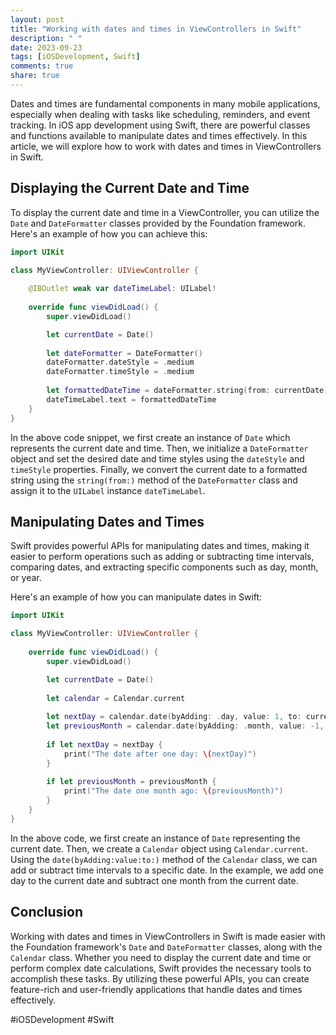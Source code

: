 ```yaml
---
layout: post
title: "Working with dates and times in ViewControllers in Swift"
description: " "
date: 2023-09-23
tags: [iOSDevelopment, Swift]
comments: true
share: true
---
```


Dates and times are fundamental components in many mobile applications, especially when dealing with tasks like scheduling, reminders, and event tracking. In iOS app development using Swift, there are powerful classes and functions available to manipulate dates and times effectively. In this article, we will explore how to work with dates and times in ViewControllers in Swift.

## Displaying the Current Date and Time

To display the current date and time in a ViewController, you can utilize the `Date` and `DateFormatter` classes provided by the Foundation framework. Here's an example of how you can achieve this:

```swift
import UIKit

class MyViewController: UIViewController {
    
    @IBOutlet weak var dateTimeLabel: UILabel!
    
    override func viewDidLoad() {
        super.viewDidLoad()

        let currentDate = Date()
        
        let dateFormatter = DateFormatter()
        dateFormatter.dateStyle = .medium
        dateFormatter.timeStyle = .medium
        
        let formattedDateTime = dateFormatter.string(from: currentDate)
        dateTimeLabel.text = formattedDateTime
    }
}
```

In the above code snippet, we first create an instance of `Date` which represents the current date and time. Then, we initialize a `DateFormatter` object and set the desired date and time styles using the `dateStyle` and `timeStyle` properties. Finally, we convert the current date to a formatted string using the `string(from:)` method of the `DateFormatter` class and assign it to the `UILabel` instance `dateTimeLabel`.

## Manipulating Dates and Times

Swift provides powerful APIs for manipulating dates and times, making it easier to perform operations such as adding or subtracting time intervals, comparing dates, and extracting specific components such as day, month, or year.

Here's an example of how you can manipulate dates in Swift:

```swift
import UIKit

class MyViewController: UIViewController {
    
    override func viewDidLoad() {
        super.viewDidLoad()

        let currentDate = Date()
        
        let calendar = Calendar.current
        
        let nextDay = calendar.date(byAdding: .day, value: 1, to: currentDate)
        let previousMonth = calendar.date(byAdding: .month, value: -1, to: currentDate)
        
        if let nextDay = nextDay {
            print("The date after one day: \(nextDay)")
        }
        
        if let previousMonth = previousMonth {
            print("The date one month ago: \(previousMonth)")
        }
    }
}
```

In the above code, we first create an instance of `Date` representing the current date. Then, we create a `Calendar` object using `Calendar.current`. Using the `date(byAdding:value:to:)` method of the `Calendar` class, we can add or subtract time intervals to a specific date. In the example, we add one day to the current date and subtract one month from the current date.

## Conclusion

Working with dates and times in ViewControllers in Swift is made easier with the Foundation framework's `Date` and `DateFormatter` classes, along with the `Calendar` class. Whether you need to display the current date and time or perform complex date calculations, Swift provides the necessary tools to accomplish these tasks. By utilizing these powerful APIs, you can create feature-rich and user-friendly applications that handle dates and times effectively.

#iOSDevelopment #Swift